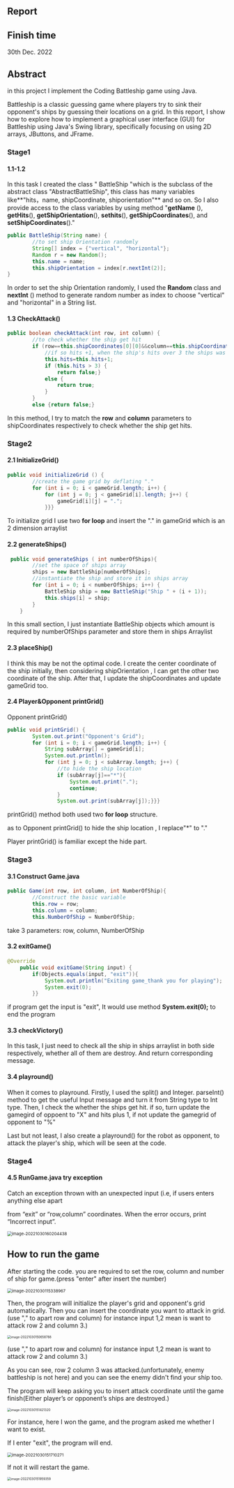 ## Report

## Finish time

30th Dec. 2022

## Abstract 

in this project  I implement the Coding Battleship game using Java.

Battleship is a classic guessing game where players try to sink their opponent's ships by guessing their locations on a grid. In this report, I show how to explore how to implement a graphical user interface (GUI) for Battleship using Java's Swing library, specifically focusing on using 2D arrays, JButtons, and JFrame. 

### Stage1

#### 1.1-1.2 

In this task I created the class " BattleShip "which is the subclass of the abstract class "AbstractBattleShip",  this class has many variables like**"hits，name, shipCoordinate, shiporientation"** and so on. So I also provide access to the class variables by using method "**getName** (), **getHits**(), **getShipOrientation**(), **sethits**(), **getShipCoordinates**(), and **setShipCoordinates**()."

```java
public BattleShip(String name) {
        //to set ship Orientation randomly
        String[] index = {"vertical", "horizontal"};
        Random r = new Random();
        this.name = name;
        this.shipOrientation = index[r.nextInt(2)];
}
```

In order to set the ship Orientation randomly, I used the **Random** class and **nextInt** () method to generate random number as index to choose "vertical" and "horizontal" in a String list.

#### 1.3 CheckAttack()

```java
public boolean checkAttack(int row, int column) {
        //to check whether the ship get hit
        if (row==this.shipCoordinates[0][0]&&column==this.shipCoordinates[0][1]){
            //if so hits +1, when the ship's hits over 3 the ships was destroyed
            this.hits=this.hits+1;
            if (this.hits > 3) {
                return false;}
            else {
                return true;
            }
        }
        else {return false;}
```

In this method, I try to match the **row** and **column** parameters to shipCoordinates respectively to check whether the ship get hits. 

### Stage2	

#### 2.1 InitializeGrid()

```java
public void initializeGrid () {
        //create the game grid by deflating "."
        for (int i = 0; i < gameGrid.length; i++) {
            for (int j = 0; j < gameGrid[i].length; j++) {
                gameGrid[i][j] = ".";
            }}}
```

To initialize grid I use two **for loop** and insert the "." in gameGrid which is an 2 dimension arraylist

#### 2.2 generateShips()

```java
 public void generateShips ( int numberOfShips){
        //set the space of ships array
        ships = new BattleShip[numberOfShips];
        //instantiate the ship and store it in ships array
        for (int i = 0; i < numberOfShips; i++) {
            BattleShip ship = new BattleShip("Ship " + (i + 1));
            this.ships[i] = ship;
        }
    }
```

In this small section, I just instantiate BattleShip objects which amount is required by numberOfShips parameter and store them in ships Arraylist

#### 2.3 placeShip()

I think this may be not the optimal code. I create the  center coordinate of the ship initially, then considering shipOrientation , I can get the other two coordinate of the ship. After that, I update the shipCoordinates and update gameGrid too.

#### 2.4 Player&Opponent printGrid()

Opponent printGrid()

```java
public void printGrid() {
        System.out.print("Opponent's Grid");
        for (int i = 0; i < gameGrid.length; i++) {
            String subArray[] = gameGrid[i];
            System.out.println();
            for (int j = 0; j < subArray.length; j++) {
                //to hide the ship location
                if (subArray[j]=="*"){
                    System.out.print(".");
                    continue;
                }
                System.out.print(subArray[j]);}}}
```

printGrid() method both used two **for loop** structure.

as to Opponent printGrid() to hide the ship location ,  I replace"*" to "."

Player printGrid() is familiar except the hide part.



### Stage3	

#### 3.1 Construct Game.java

```java
public Game(int row, int column, int NumberOfShip){
        //Construct the basic variable
        this.row = row;
        this.column = column;
        this.NumberOfShip = NumberOfShip;
```

take 3 parameters: row, column, NumberOfShip

#### 3.2 exitGame()

```java
@Override
    public void exitGame(String input) {
        if(Objects.equals(input, "exit")){
            System.out.println("Exiting game_thank you for playing");
            System.exit(0);
        }}
```

if program get the input is "exit",  It would use method **System.exit(0);** to end the program

#### 3.3 checkVictory()

In this task, I just need to check all the ship in ships arraylist in both side respectively, whether all of them  are destroy. And return corresponding message.

#### 3.4 playround()

When it comes to playround. Firstly, I used the split() and Integer. parseInt() method to get the useful Input message and turn it from String type to Int type.  Then, I check the  whether the ships get hit. if so, turn update the gamegird of oppoent to "X" and hits plus 1, if not update the gamegrid of opponent to "%"

Last but not least, I also create a playround() for the robot as opponent, to attack the player's ship, which will be seen at the code.

### Stage4	

#### 4.5 RunGame.java try exception

Catch an exception thrown with an unexpected input (i.e, if users enters anything else apart 

from “exit” or “row,column” coordinates. When the error occurs, print “Incorrect input”. 

<img src="C:\Users\31684\AppData\Roaming\Typora\typora-user-images\image-20221030160204438.png" alt="image-20221030160204438" style="zoom:67%;" />

## How to run the game

After starting the code. you are required to set the row, column and number of ship for game.(press "enter" after insert the number)

<img src="C:\Users\31684\AppData\Roaming\Typora\typora-user-images\image-20221030115338967.png" alt="image-20221030115338967" style="zoom:67%;" />

Then, the program will initialize the player's grid and opponent's grid automatically. Then you can insert the coordinate you want to attack in grid. (use "," to apart row and column) for instance input 1,2  mean is want to attack row 2 and column 3.)

<img src="C:\Users\31684\AppData\Roaming\Typora\typora-user-images\image-20221030150658788.png" alt="image-20221030150658788" style="zoom: 50%;" />

(use "," to apart row and column) for instance input 1,2  mean is want to attack row 2 and column 3.)

As you can see, row 2 column 3 was attacked.(unfortunately, enemy battleship is not here) and you can see the enemy didn't find your ship too.

The program will keep asking you to insert attack coordinate until the game finish(Either player’s or opponent’s ships are destroyed.)

<img src="C:\Users\31684\AppData\Roaming\Typora\typora-user-images\image-20221030151421320.png" alt="image-20221030151421320" style="zoom:50%;" />

For instance, here I won the game, and the program asked me whether I want to exist.

If I enter "exit",  the program will end.

<img src="C:\Users\31684\AppData\Roaming\Typora\typora-user-images\image-20221030151710271.png" alt="image-20221030151710271" style="zoom:67%;" />

If not it will restart the game.

<img src="C:\Users\31684\AppData\Roaming\Typora\typora-user-images\image-20221030151959359.png" alt="image-20221030151959359" style="zoom:50%;" />
